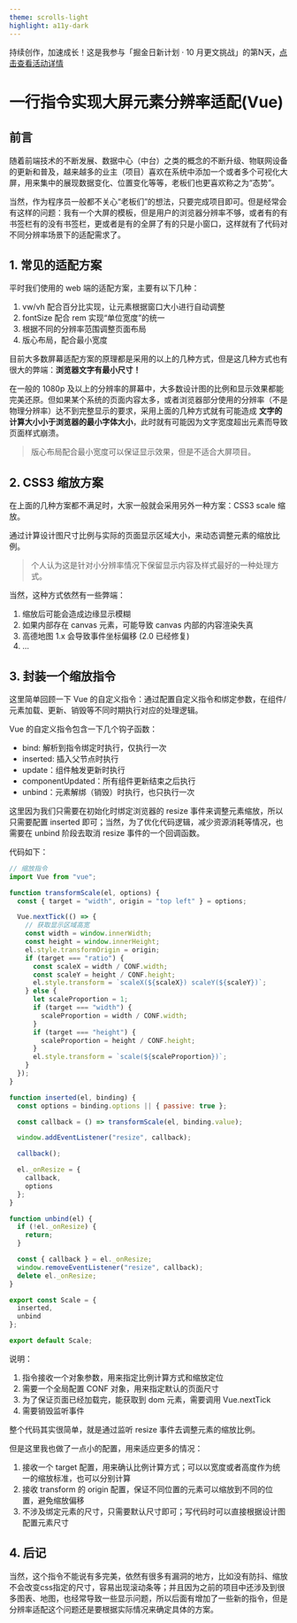 ```yaml
---
theme: scrolls-light
highlight: a11y-dark
---
```


持续创作，加速成长！这是我参与「掘金日新计划 · 10 月更文挑战」的第N天，[点击查看活动详情](https://juejin.cn/post/7147654075599978532)



# 一行指令实现大屏元素分辨率适配(Vue)

## 前言

随着前端技术的不断发展、数据中心（中台）之类的概念的不断升级、物联网设备的更新和普及，越来越多的业主（项目）喜欢在系统中添加一个或者多个可视化大屏，用来集中的展现数据变化、位置变化等等，老板们也更喜欢称之为“态势”。

当然，作为程序员一般都不关心“老板们”的想法，只要完成项目即可。但是经常会有这样的问题：我有一个大屏的模板，但是用户的浏览器分辨率不够，或者有的有书签栏有的没有书签栏，更或者是有的全屏了有的只是小窗口，这样就有了代码对不同分辨率场景下的适配需求了。

## 1. 常见的适配方案

平时我们使用的 web 端的适配方案，主要有以下几种：

1. vw/vh 配合百分比实现，让元素根据窗口大小进行自动调整
2. fontSize 配合 rem 实现“单位宽度”的统一
3. 根据不同的分辨率范围调整页面布局
4. 版心布局，配合最小宽度

目前大多数屏幕适配方案的原理都是采用的以上的几种方式，但是这几种方式也有很大的弊端：**浏览器文字有最小尺寸！**

在一般的 1080p 及以上的分辨率的屏幕中，大多数设计图的比例和显示效果都能完美还原。但如果某个系统的页面内容太多，或者浏览器部分使用的分辨率（不是物理分辨率）达不到完整显示的要求，采用上面的几种方式就有可能造成 **文字的计算大小小于浏览器的最小字体大小**，此时就有可能因为文字宽度超出元素而导致页面样式崩溃。

> 版心布局配合最小宽度可以保证显示效果，但是不适合大屏项目。

## 2. CSS3 缩放方案

在上面的几种方案都不满足时，大家一般就会采用另外一种方案：CSS3 scale 缩放。

通过计算设计图尺寸比例与实际的页面显示区域大小，来动态调整元素的缩放比例。

> 个人认为这是针对小分辨率情况下保留显示内容及样式最好的一种处理方式。

当然，这种方式依然有一些弊端：

1. 缩放后可能会造成边缘显示模糊
2. 如果内部存在 canvas 元素，可能导致 canvas 内部的内容渲染失真
3. 高德地图 1.x 会导致事件坐标偏移 (2.0 已经修复)
4. ...

## 3. 封装一个缩放指令

这里简单回顾一下 Vue 的自定义指令：通过配置自定义指令和绑定参数，在组件/元素加载、更新、销毁等不同时期执行对应的处理逻辑。

Vue 的自定义指令包含一下几个钩子函数：

- bind: 解析到指令绑定时执行，仅执行一次
- inserted: 插入父节点时执行
- update：组件触发更新时执行
- componentUpdated：所有组件更新结束之后执行
- unbind：元素解绑（销毁）时执行，也只执行一次

这里因为我们只需要在初始化时绑定浏览器的 resize 事件来调整元素缩放，所以只需要配置 inserted 即可；当然，为了优化代码逻辑，减少资源消耗等情况，也需要在 unbind 阶段去取消 resize 事件的一个回调函数。

代码如下：

```javascript
// 缩放指令
import Vue from "vue";

function transformScale(el, options) {
  const { target = "width", origin = "top left" } = options;

  Vue.nextTick(() => {
    // 获取显示区域高宽
    const width = window.innerWidth;
    const height = window.innerHeight;
    el.style.transformOrigin = origin;
    if (target === "ratio") {
      const scaleX = width / CONF.width;
      const scaleY = height / CONF.height;
      el.style.transform = `scaleX(${scaleX}) scaleY(${scaleY})`;
    } else {
      let scaleProportion = 1;
      if (target === "width") {
        scaleProportion = width / CONF.width;
      }
      if (target === "height") {
        scaleProportion = height / CONF.height;
      }
      el.style.transform = `scale(${scaleProportion})`;
    }
  });
}

function inserted(el, binding) {
  const options = binding.options || { passive: true };

  const callback = () => transformScale(el, binding.value);

  window.addEventListener("resize", callback);

  callback();

  el._onResize = {
    callback,
    options
  };
}

function unbind(el) {
  if (!el._onResize) {
    return;
  }

  const { callback } = el._onResize;
  window.removeEventListener("resize", callback);
  delete el._onResize;
}

export const Scale = {
  inserted,
  unbind
};

export default Scale;

```

说明：

1. 指令接收一个对象参数，用来指定比例计算方式和缩放定位
2. 需要一个全局配置 CONF 对象，用来指定默认的页面尺寸
3. 为了保证页面已经加载完，能获取到 dom 元素，需要调用 Vue.nextTick
4. 需要销毁监听事件



整个代码其实很简单，就是通过监听 resize 事件去调整元素的缩放比例。

但是这里我也做了一点小的配置，用来适应更多的情况：

1. 接收一个 target 配置，用来确认比例计算方式；可以以宽度或者高度作为统一的缩放标准，也可以分别计算
2. 接收 transform 的 origin 配置，保证不同位置的元素可以缩放到不同的位置，避免缩放偏移
3. 不涉及绑定元素的尺寸，只需要默认尺寸即可；写代码时可以直接根据设计图配置元素尺寸



## 4. 后记

当然，这个指令不能说有多完美，依然有很多有漏洞的地方，比如没有防抖、缩放不会改变css指定的尺寸，容易出现滚动条等；并且因为之前的项目中还涉及到很多图表、地图，也经常导致一些显示问题，所以后面有增加了一些新的指令，但是分辨率适配这个问题还是要根据实际情况来确定具体的方案。



